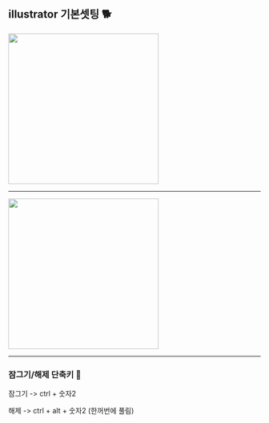 ## illustrator 기본셋팅 🐕

<img src="https://user-images.githubusercontent.com/129706758/230839375-eaab7125-d345-4c9c-8f7a-369e8f08e723.png" width="300">

------------------------

<img src="https://user-images.githubusercontent.com/129706758/230839468-12a40814-2255-45ba-91d9-4e45160fd5af.png" width="300">

------------------------

### 잠그기/해제 단축키 🎀
잠그기 -> ctrl + 숫자2

해제 -> ctrl + alt + 숫자2 (한꺼번에 풀림)

